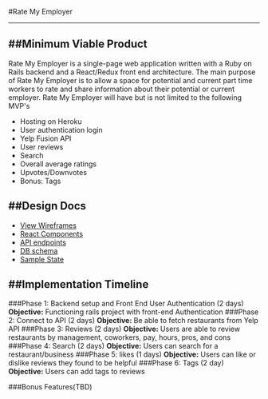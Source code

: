 #Rate My Employer

---

##Minimum Viable Product
---
Rate My Employer is a single-page web application written with a Ruby on Rails backend and a React/Redux front end architecture. The main purpose of Rate My Employer is to allow a space for potential and current part time workers to rate and share information about their potential or current employer. Rate My Employer will have but is not limited to the following MVP's
  * Hosting on Heroku
  * User authentication login
  * Yelp Fusion API
  * User reviews
  * Search
  * Overall average ratings
  * Upvotes/Downvotes
  * Bonus: Tags

##Design Docs
---
  * [View Wireframes](wireframes)
  * [React Components](react_components.md)
  * [API endpoints](api_endpoints.md)
  * [DB schema](schema.md)
  * [Sample State](sample_state.md)

##Implementation Timeline
---
###Phase 1: Backend setup and Front End User Authentication (2 days)
**Objective:** Functioning rails project with front-end Authentication
###Phase 2: Connect to API (2 days)
**Objective:** Be able to fetch restaurants from Yelp API
###Phase 3: Reviews (2 days)
**Objective:** Users are able to review restaurants by management, coworkers, pay, hours, pros, and cons
###Phase 4: Search (2 days)
**Objective:** Users can search for a restaurant/business
###Phase 5: likes (1 days)
**Objective:** Users can like or dislike reviews they found to be helpful
###Phase 6: Tags (2 day)
**Objective:** Users can add tags to reviews

###Bonus Features(TBD)

